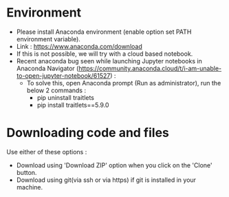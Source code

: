 # Environment
- Please install Anaconda environment (enable option set PATH environment variable).
- Link : https://www.anaconda.com/download
- If this is not possible, we will try with a cloud based notebook.
- Recent anaconda bug seen while launching Jupyter notebooks in Anaconda Navigator (https://community.anaconda.cloud/t/i-am-unable-to-open-jupyter-notebook/61527) :
  - To solve this, open Anaconda prompt (Run as administrator), run the below 2 commands :
    - pip uninstall traitlets
    - pip install traitlets==5.9.0

# Downloading code and files
Use either of these options :
  - Download using 'Download ZIP' option when you click on the 'Clone' button.
  - Download using git(via ssh or via https) if git is installed in your machine.
